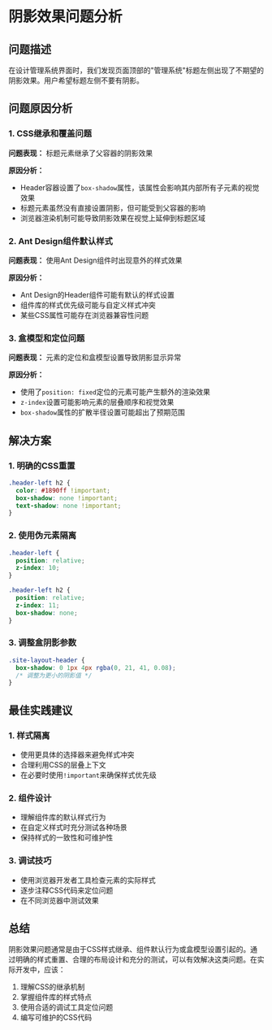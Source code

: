 # 阴影效果问题分析

## 问题描述

在设计管理系统界面时，我们发现页面顶部的"管理系统"标题左侧出现了不期望的阴影效果。用户希望标题左侧不要有阴影。

## 问题原因分析

### 1. CSS继承和覆盖问题
**问题表现：** 标题元素继承了父容器的阴影效果

**原因分析：**
- Header容器设置了`box-shadow`属性，该属性会影响其内部所有子元素的视觉效果
- 标题元素虽然没有直接设置阴影，但可能受到父容器的影响
- 浏览器渲染机制可能导致阴影效果在视觉上延伸到标题区域

### 2. Ant Design组件默认样式
**问题表现：** 使用Ant Design组件时出现意外的样式效果

**原因分析：**
- Ant Design的Header组件可能有默认的样式设置
- 组件库的样式优先级可能与自定义样式冲突
- 某些CSS属性可能存在浏览器兼容性问题

### 3. 盒模型和定位问题
**问题表现：** 元素的定位和盒模型设置导致阴影显示异常

**原因分析：**
- 使用了`position: fixed`定位的元素可能产生额外的渲染效果
- `z-index`设置可能影响元素的层叠顺序和视觉效果
- `box-shadow`属性的扩散半径设置可能超出了预期范围

## 解决方案

### 1. 明确的CSS重置
```css
.header-left h2 {
  color: #1890ff !important;
  box-shadow: none !important;
  text-shadow: none !important;
}
```

### 2. 使用伪元素隔离
```css
.header-left {
  position: relative;
  z-index: 10;
}

.header-left h2 {
  position: relative;
  z-index: 11;
  box-shadow: none;
}
```

### 3. 调整盒阴影参数
```css
.site-layout-header {
  box-shadow: 0 1px 4px rgba(0, 21, 41, 0.08);
  /* 调整为更小的阴影值 */
}
```

## 最佳实践建议

### 1. 样式隔离
- 使用更具体的选择器来避免样式冲突
- 合理利用CSS的层叠上下文
- 在必要时使用`!important`来确保样式优先级

### 2. 组件设计
- 理解组件库的默认样式行为
- 在自定义样式时充分测试各种场景
- 保持样式的一致性和可维护性

### 3. 调试技巧
- 使用浏览器开发者工具检查元素的实际样式
- 逐步注释CSS代码来定位问题
- 在不同浏览器中测试效果

## 总结

阴影效果问题通常是由于CSS样式继承、组件默认行为或盒模型设置引起的。通过明确的样式重置、合理的布局设计和充分的测试，可以有效解决这类问题。在实际开发中，应该：
1. 理解CSS的继承机制
2. 掌握组件库的样式特点
3. 使用合适的调试工具定位问题
4. 编写可维护的CSS代码